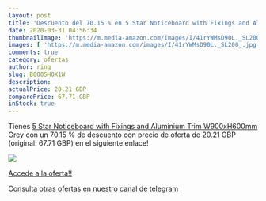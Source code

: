 ```yaml
---
layout: post
title: 'Descuento del 70.15 % en 5 Star Noticeboard with Fixings and Alum'
date: 2020-03-31 04:56:34
thumbnailImage: 'https://m.media-amazon.com/images/I/41rYWMsD90L._SL200_.jpg'
images: [ 'https://m.media-amazon.com/images/I/41rYWMsD90L._SL200_.jpg' ]
comments: true
category: ofertas
author: ring
slug: B000SHOX1W
description:
actualPrice: 20.21 GBP
comparePrice: 67.71 GBP
inStock: true
---
```


Tienes [5 Star Noticeboard with Fixings and Aluminium Trim W900xH600mm Grey](https://www.amazon.com/dp/B000SHOX1W/?tag=redken08-20) con un 70.15 % de descuento con precio de oferta de 20.21 GBP (original: 67.71 GBP) en el siguiente enlace!

[![](https://m.media-amazon.com/images/I/41rYWMsD90L._SL200_.jpg)](https://www.amazon.com/dp/B000SHOX1W/?tag=redken08-20)

[Accede a la oferta!!](https://www.amazon.com/dp/B000SHOX1W/?tag=redken08-20)

[Consulta otras ofertas en nuestro canal de telegram](https://t.me/s/ofertas25)
